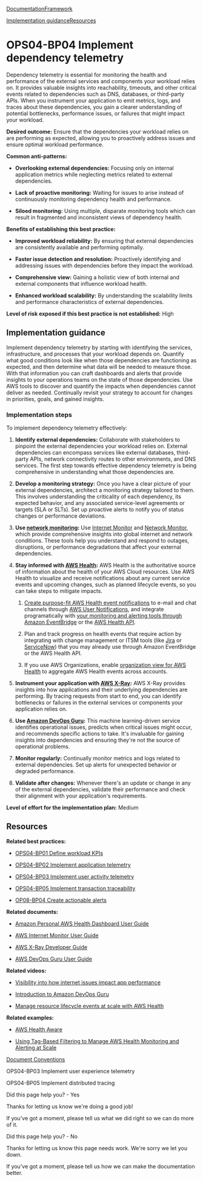 [Documentation](/index.html)[Framework](welcome.html)

[Implementation guidance](#implementation-guidance)[Resources](#resources)

# OPS04-BP04 Implement dependency telemetry

Dependency telemetry is essential for monitoring the health and performance of the external services and components your workload relies on. It provides valuable insights into reachability, timeouts, and other critical events related to dependencies such as DNS, databases, or third-party APIs. When you instrument your application to emit metrics, logs, and traces about these dependencies, you gain a clearer understanding of potential bottlenecks, performance issues, or failures that might impact your workload.

**Desired outcome:** Ensure that the dependencies your workload relies on are performing as expected, allowing you to proactively address issues and ensure optimal workload performance.

**Common anti-patterns:**

* **Overlooking external dependencies:** Focusing only on internal application metrics while neglecting metrics related to external dependencies.

* **Lack of proactive monitoring:** Waiting for issues to arise instead of continuously monitoring dependency health and performance.

* **Siloed monitoring:** Using multiple, disparate monitoring tools which can result in fragmented and inconsistent views of dependency health.

**Benefits of establishing this best practice:**

* **Improved workload reliability:** By ensuring that external dependencies are consistently available and performing optimally.

* **Faster issue detection and resolution:** Proactively identifying and addressing issues with dependencies before they impact the workload.

* **Comprehensive view:** Gaining a holistic view of both internal and external components that influence workload health.

* **Enhanced workload scalability:** By understanding the scalability limits and performance characteristics of external dependencies.

**Level of risk exposed if this best practice is not established:** High

## Implementation guidance

Implement dependency telemetry by starting with identifying the services, infrastructure, and processes that your workload depends on. Quantify what good conditions look like when those dependencies are functioning as expected, and then determine what data will be needed to measure those. With that information you can craft dashboards and alerts that provide insights to your operations teams on the state of those dependencies. Use AWS tools to discover and quantify the impacts when dependencies cannot deliver as needed. Continually revisit your strategy to account for changes in priorities, goals, and gained insights.

### Implementation steps

To implement dependency telemetry effectively:

1. **Identify external dependencies:** Collaborate with stakeholders to pinpoint the external dependencies your workload relies on. External dependencies can encompass services like external databases, third-party APIs, network connectivity routes to other environments, and DNS services. The first step towards effective dependency telemetry is being comprehensive in understanding what those dependencies are.

2. **Develop a monitoring strategy:** Once you have a clear picture of your external dependencies, architect a monitoring strategy tailored to them. This involves understanding the criticality of each dependency, its expected behavior, and any associated service-level agreements or targets (SLA or SLTs). Set up proactive alerts to notify you of status changes or performance deviations.

3. **Use [network monitoring](https://docs.aws.amazon.com/AmazonCloudWatch/latest/monitoring/CloudWatch-Network-Monitoring-Sections.html):** Use [Internet Monitor](https://docs.aws.amazon.com/AmazonCloudWatch/latest/monitoring/CloudWatch-InternetMonitor.html) and [Network Monitor](https://docs.aws.amazon.com/AmazonCloudWatch/latest/monitoring/what-is-network-monitor.html), which provide comprehensive insights into global internet and network conditions. These tools help you understand and respond to outages, disruptions, or performance degradations that affect your external dependencies.

4. **Stay informed with [AWS Health](https://aws.amazon.com/premiumsupport/technology/aws-health/):** AWS Health is the authoritative source of information about the health of your AWS Cloud resources. Use AWS Health to visualize and receive notifications about any current service events and upcoming changes, such as planned lifecycle events, so you can take steps to mitigate impacts.

   1. [Create purpose-fit AWS Health event notifications](https://docs.aws.amazon.com/health/latest/ug/user-notifications.html) to e-mail and chat channels through [AWS User Notifications](https://docs.aws.amazon.com/notifications/latest/userguide/what-is-service.html), and integrate programatically with [your monitoring and alerting tools through Amazon EventBridge](https://docs.aws.amazon.com/health/latest/ug/cloudwatch-events-health.html) or the [AWS Health API](https://docs.aws.amazon.com/health/latest/APIReference/Welcome.html).

   2. Plan and track progress on health events that require action by integrating with change management or ITSM tools (like [Jira](https://docs.aws.amazon.com/smc/latest/ag/cloud-sys-health.html) or [ServiceNow](https://docs.aws.amazon.com/smc/latest/ag/sn-aws-health.html)) that you may already use through Amazon EventBridge or the AWS Health API.

   3. If you use AWS Organizations, enable [organization view for AWS Health](https://docs.aws.amazon.com/health/latest/ug/aggregate-events.html) to aggregate AWS Health events across accounts.

5. **Instrument your application with [AWS X-Ray](https://aws.amazon.com/xray/):** AWS X-Ray provides insights into how applications and their underlying dependencies are performing. By tracing requests from start to end, you can identify bottlenecks or failures in the external services or components your application relies on.

6. **Use [Amazon DevOps Guru](https://aws.amazon.com/devops-guru/):** This machine learning-driven service identifies operational issues, predicts when critical issues might occur, and recommends specific actions to take. It's invaluable for gaining insights into dependencies and ensuring they're not the source of operational problems.

7. **Monitor regularly:** Continually monitor metrics and logs related to external dependencies. Set up alerts for unexpected behavior or degraded performance.

8. **Validate after changes:** Whenever there's an update or change in any of the external dependencies, validate their performance and check their alignment with your application's requirements.

**Level of effort for the implementation plan:** Medium

## Resources

**Related best practices:**

* [OPS04-BP01 Define workload KPIs](https://docs.aws.amazon.com/wellarchitected/latest/operational-excellence-pillar/ops_observability_identify_kpis.html)

* [OPS04-BP02 Implement application telemetry](https://docs.aws.amazon.com/wellarchitected/latest/operational-excellence-pillar/ops_observability_application_telemetry.html)

* [OPS04-BP03 Implement user activity telemetry](https://docs.aws.amazon.com/wellarchitected/latest/operational-excellence-pillar/ops_observability_customer_telemetry.html)

* [OPS04-BP05 Implement transaction traceability](https://docs.aws.amazon.com/wellarchitected/latest/operational-excellence-pillar/ops_observability_dist_trace.html)

* [OP08-BP04 Create actionable alerts](https://docs.aws.amazon.com/wellarchitected/latest/operational-excellence-pillar/ops_workload_observability_create_alerts.html)

**Related documents:**

* [Amazon Personal AWS Health Dashboard User Guide](https://docs.aws.amazon.com/health/latest/ug/what-is-aws-health.html)

* [AWS Internet Monitor User Guide](https://docs.aws.amazon.com/AmazonCloudWatch/latest/monitoring/CloudWatch-InternetMonitor.html)

* [AWS X-Ray Developer Guide](https://docs.aws.amazon.com/xray/latest/devguide/aws-xray.html)

* [AWS DevOps Guru User Guide](https://docs.aws.amazon.com/devops-guru/latest/userguide/welcome.html)

**Related videos:**

* [Visibility into how internet issues impact app performance](https://www.youtube.com/watch?v=Kuc_SG_aBgQ)

* [Introduction to Amazon DevOps Guru](https://www.youtube.com/watch?v=2uA8q-8mTZY)

* [Manage resource lifecycle events at scale with AWS Health](https://www.youtube.com/watch?v=VoLLNL5j9NA)

**Related examples:**

* [AWS Health Aware](https://github.com/aws-samples/aws-health-aware/)

* [Using Tag-Based Filtering to Manage AWS Health Monitoring and Alerting at Scale](https://aws.amazon.com/blogs/mt/using-tag-based-filtering-to-manage-health-monitoring-and-alerting-at-scale/)


[Document Conventions](/general/latest/gr/docconventions.html)

OPS04-BP03 Implement user experience telemetry

OPS04-BP05 Implement distributed tracing

Did this page help you? - Yes

Thanks for letting us know we're doing a good job!

If you've got a moment, please tell us what we did right so we can do more of it.

Did this page help you? - No

Thanks for letting us know this page needs work. We're sorry we let you down.

If you've got a moment, please tell us how we can make the documentation better.</awsdocs-view></awsui-app-layout>